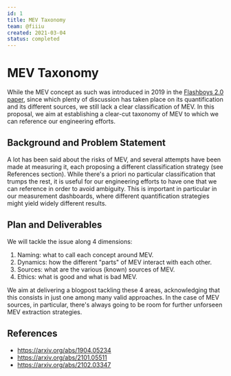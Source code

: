 ```yaml
---
id: 1
title: MEV Taxonomy
team: @fiiiu
created: 2021-03-04
status: completed
---
```


# MEV Taxonomy

While the MEV concept as such was introduced in 2019 in the [Flashboys 2.0 paper](https://arxiv.org/abs/1904.05234), since which plenty of discussion has taken place on its quantification and its different sources, we still lack a clear classification of MEV. In this proposal, we aim at establishing a clear-cut taxonomy of MEV to which we can reference our engineering efforts.

## Background and Problem Statement
A lot has been said about the risks of MEV, and several attempts have been made at measuring it, each proposing a different classification strategy (see References section). While there's a priori no particular classification that trumps the rest, it is useful for our engineering efforts to have one that we can reference in order to avoid ambiguity. This is important in particular in our measurement dashboards, where different quantification strategies might yield widely different results.

## Plan and Deliverables
We will tackle the issue along 4 dimensions:
1. Naming: what to call each concept around MEV.
2. Dynamics: how the different "parts" of MEV interact with each other.
3. Sources: what are the various (known) sources of MEV.
4. Ethics: what is good and what is bad MEV.

We aim at delivering a blogpost tackling these 4 areas, acknowledging that this consists in just one among many valid approaches. In the case of MEV sources, in particular, there's always going to be room for further unforseen MEV extraction strategies.


## References
- https://arxiv.org/abs/1904.05234
- https://arxiv.org/abs/2101.05511
- https://arxiv.org/abs/2102.03347
